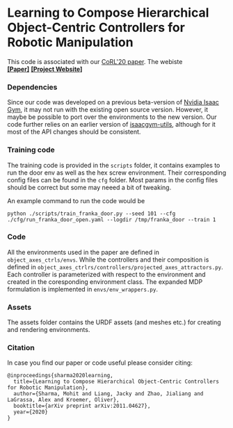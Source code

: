 # Learning to Compose Hierarchical Object-Centric Controllers for Robotic Manipulation


This code is associated with our [CoRL'20 paper](). The webiste  
**[[Paper]](https://arxiv.org/abs/2011.04627)**&nbsp;**[[Project Website]](https://sites.google.com/view/compositional-object-control/home)**


### Dependencies

Since our code was developed on a previous beta-version of [Nvidia Isaac Gym](https://developer.nvidia.com/isaac-gym), it may not run with the existing open source version. However, it maybe be possible to port over the environments to the new version. 
Our code further relies on an earlier version of [isaacgym-utils](https://github.com/iamlab-cmu/isaacgym-utils), although for it most of the API changes should be consistent.


### Training code

The training code is provided in the `scripts` folder, it contains examples to run the door env as well as the hex screw environment. Their corresponding config files can be found in the `cfg` folder. Most params in the config files should be correct but some may neeed a bit of tweaking. 

An example command to run the code would be 
```
python ./scripts/train_franka_door.py --seed 101 --cfg ./cfg/run_franka_door_open.yaml --logdir /tmp/franka_door --train 1
```

### Code

All the environments used in the paper are defined in `object_axes_ctrls/envs`. While the controllers and their composition is defined in `object_axes_ctrlrs/controllers/projected_axes_attractors.py`. Each controller is parameterized with respect to the environment and created in the coresponding environment class. The expanded MDP formulation is implemented in `envs/env_wrappers.py`.


### Assets 

The assets folder contains the URDF assets (and meshes etc.) for creating and rendering environments.

### Citation

In case you find our paper or code useful please consider citing:
```
@inproceedings{sharma2020learning,
  title={Learning to Compose Hierarchical Object-Centric Controllers for Robotic Manipulation},
  author={Sharma, Mohit and Liang, Jacky and Zhao, Jialiang and LaGrassa, Alex and Kroemer, Oliver},
  booktitle={arXiv preprint arXiv:2011.04627},
  year={2020}
}
```